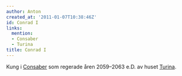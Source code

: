 ```yaml
---
author: Anton
created_at: '2011-01-07T10:38:46Z'
id: Conrad I
links:
  mention:
  - Consaber
  - Turina
title: Conrad I
---
```


Kung i [Consaber] som regerade åren 2059–2063 e.D. av huset [Turina].

  [Consaber]: Consaber
  [Turina]: Turina
